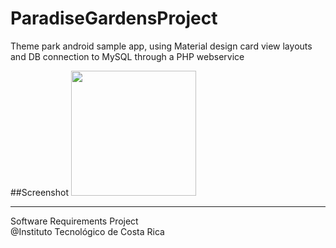 # ParadiseGardensProject
Theme park android sample app, using Material design card view layouts and DB connection to MySQL through a PHP webservice

##Screenshot
<img src="https://raw.githubusercontent.com/CrSeth/ParadiseGardensProject/master/screenshot.jpg" width="200" />

----
Software Requirements Project  
@Instituto Tecnológico de Costa Rica
